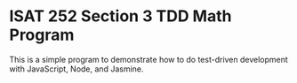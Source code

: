 # ISAT 252 Section 3 TDD Math Program

This is a simple program to demonstrate how to do test-driven development with JavaScript, Node, and Jasmine.